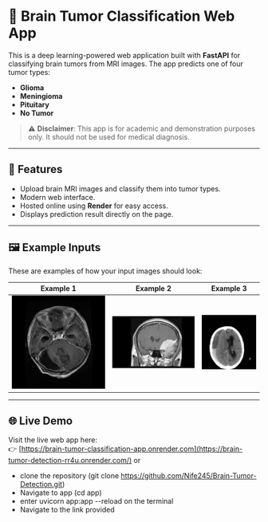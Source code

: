 # 🧠 Brain Tumor Classification Web App

This is a deep learning-powered web application built with **FastAPI** for classifying brain tumors from MRI images. The app predicts one of four tumor types:

- **Glioma**
- **Meningioma**
- **Pituitary**
- **No Tumor**

> ⚠️ **Disclaimer**: This app is for academic and demonstration purposes only. It should not be used for medical diagnosis.

---

## 🚀 Features

- Upload brain MRI images and classify them into tumor types.
- Modern web interface.
- Hosted online using **Render** for easy access.
- Displays prediction result directly on the page.

---

## 🖼️ Example Inputs

These are examples of how your input images should look:

| Example 1 | Example 2 | Example 3 |
|-----------|-----------|-----------|
| ![Homepage](static/images/brain_tumor1.jpg) | ![Homepage](static/images/brain_tumor2.jpg) | ![Homepage](static/images/brain_tumor3.jpg) |

---

## 🌐 Live Demo

Visit the live web app here:  
👉 [https://brain-tumor-classification-app.onrender.com](https://brain-tumor-detection-rr4u.onrender.com/)
or
- clone the repository (git clone https://github.com/Nife245/Brain-Tumor-Detection.git)
- Navigate to app (cd app)
- enter uvicorn app:app --reload on the terminal
- Navigate to the link provided
